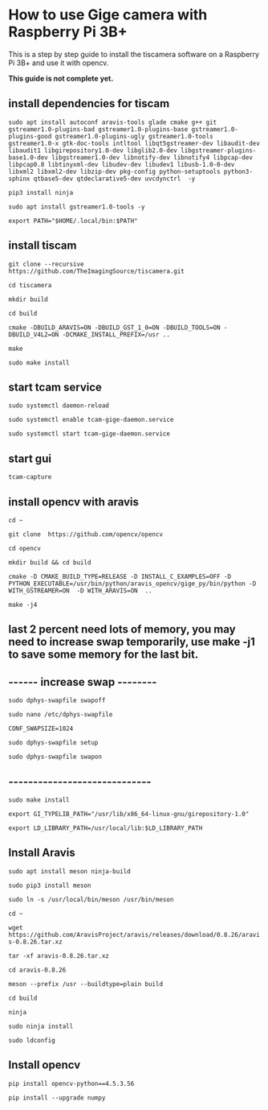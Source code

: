 # How to use Gige camera with Raspberry Pi 3B+

This is a step by step guide to install the tiscamera software on a Raspberry Pi 3B+ and use it with opencv.

**This guide is not complete yet.**

## install dependencies for tiscam

`sudo apt install autoconf aravis-tools glade cmake g++ git gstreamer1.0-plugins-bad gstreamer1.0-plugins-base gstreamer1.0-plugins-good gstreamer1.0-plugins-ugly gstreamer1.0-tools gstreamer1.0-x gtk-doc-tools intltool libqt5gstreamer-dev libaudit-dev libaudit1 libgirepository1.0-dev libglib2.0-dev libgstreamer-plugins-base1.0-dev libgstreamer1.0-dev libnotify-dev libnotify4 libpcap-dev libpcap0.8 libtinyxml-dev libudev-dev libudev1 libusb-1.0-0-dev libxml2 libxml2-dev libzip-dev pkg-config python-setuptools python3-sphinx qtbase5-dev qtdeclarative5-dev uvcdynctrl  -y`

`pip3 install ninja`

`sudo apt install gstreamer1.0-tools -y`

`export PATH="$HOME/.local/bin:$PATH"`

## install tiscam

`git clone --recursive https://github.com/TheImagingSource/tiscamera.git`

`cd tiscamera`

`mkdir build`

`cd build`

`cmake -DBUILD_ARAVIS=ON -DBUILD_GST_1_0=ON -DBUILD_TOOLS=ON -DBUILD_V4L2=ON -DCMAKE_INSTALL_PREFIX=/usr ..`

`make`

`sudo make install`

## start tcam service

`sudo systemctl daemon-reload`

`sudo systemctl enable tcam-gige-daemon.service`

`sudo systemctl start tcam-gige-daemon.service`

## start gui

`tcam-capture`

## install opencv with aravis

`cd ~`

`git clone  https://github.com/opencv/opencv`

`cd opencv`

`mkdir build && cd build`

`cmake -D CMAKE_BUILD_TYPE=RELEASE -D INSTALL_C_EXAMPLES=OFF -D PYTHON_EXECUTABLE=/usr/bin/python/aravis_opencv/gige_py/bin/python -D WITH_GSTREAMER=ON  -D WITH_ARAVIS=ON  ..`

`make -j4`

## last 2 percent need lots of memory, you may need to increase swap temporarily, use make -j1 to save some memory for the last bit.

## ------ increase swap --------

`sudo dphys-swapfile swapoff`

`sudo nano /etc/dphys-swapfile`

`CONF_SWAPSIZE=1024`

`sudo dphys-swapfile setup`

`sudo dphys-swapfile swapon`

## -----------------------------

`sudo make install`

`export GI_TYPELIB_PATH="/usr/lib/x86_64-linux-gnu/girepository-1.0"`

`export LD_LIBRARY_PATH=/usr/local/lib:$LD_LIBRARY_PATH`

## Install Aravis

`sudo apt install meson ninja-build`

`sudo pip3 install meson`

`sudo ln -s /usr/local/bin/meson /usr/bin/meson`

`cd ~`

`wget https://github.com/AravisProject/aravis/releases/download/0.8.26/aravis-0.8.26.tar.xz`

`tar -xf aravis-0.8.26.tar.xz`

`cd aravis-0.8.26`

`meson --prefix /usr --buildtype=plain build`

`cd build`

`ninja`

`sudo ninja install`

`sudo ldconfig `

## Install opencv

`pip install opencv-python==4.5.3.56`

`pip install --upgrade numpy`

